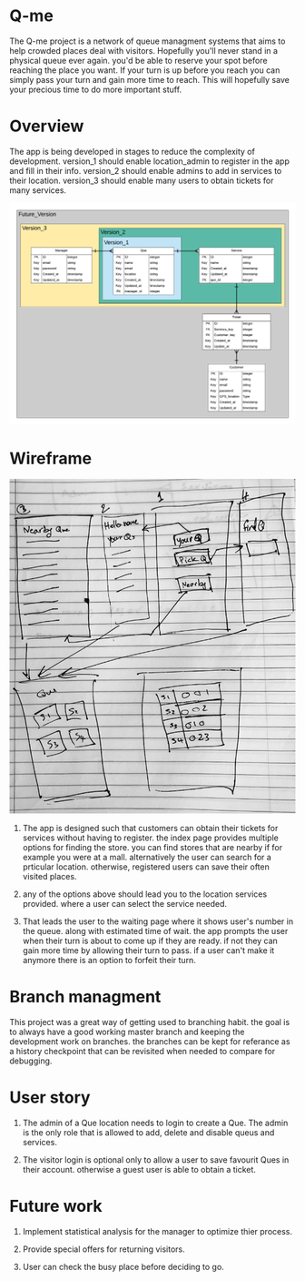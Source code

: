# Q-me

The Q-me project is a network of queue managment systems that aims to help crowded places deal with visitors. Hopefully you'll never stand in a physical queue ever again. you'd be able to reserve your spot before reaching the place you want. If your turn is up before you reach you can simply pass your turn and gain more time to reach. This will hopefully save your precious time to do more important stuff.

# Overview

The app is being developed in stages to reduce the complexity of development. version_1 should enable location_admin to register in the app and fill in their info. version_2 should enable admins to add in services to their location. version_3 should enable many users to obtain tickets for many services.

![alt text](readme_files/Q-me_ERD_3.png)

# Wireframe

![alt text](readme_files/wireframe.jpg)

1. The app is designed such that customers can obtain their tickets for services without having to register. the index page provides multiple options for finding the store. you can find stores that are nearby if for example you were at a mall. alternatively the user can search for a prticular location. otherwise, registered users can save their often visited places.

2. any of the options above should lead you to the location services provided. where a user can select the service needed.

3. That leads the user to the waiting page where it shows user's number in the queue. along with estimated time of wait. the app prompts the user when their turn is about to come up if they are ready. if not they can gain more time by allowing their turn to pass. if a user can't make it anymore there is an option to forfeit their turn.

# Branch managment

This project was a great way of getting used to branching habit. the goal is to always have a good working master branch and keeping the development work on branches. the branches can be kept for referance as a history checkpoint that can be revisited when needed to compare for debugging.

# User story

1. The admin of a Que location needs to login to create a Que. The admin is the only role that is allowed to add, delete and disable queus and services.

2. The visitor login is optional only to allow a user to save favourit Ques in their account. otherwise a guest user is able to obtain a ticket.

# Future work

1. Implement statistical analysis for the manager to optimize thier process.

2. Provide special offers for returning visitors.

3. User can check the busy place before deciding to go.